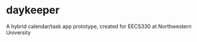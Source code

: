 daykeeper
=========

A hybrid calendar/task app prototype, created for EECS330 at Northwestern University